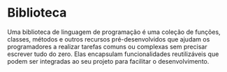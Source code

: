 # Biblioteca
 Uma biblioteca de linguagem de programação é uma coleção de funções, classes, métodos e outros recursos pré-desenvolvidos que ajudam os programadores a realizar tarefas comuns ou complexas sem precisar escrever tudo do zero. Elas encapsulam funcionalidades reutilizáveis que podem ser integradas ao seu projeto para facilitar o desenvolvimento.
